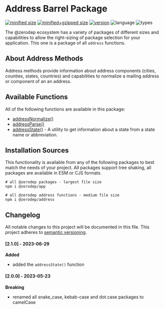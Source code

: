 # Address Barrel Package

[![minified size](https://img.shields.io/bundlephobia/min/@zerodep/address?style=flat-square&color=blue)](https://bundlephobia.com/package/@zerodep/address)
[![minified+gzipped size](https://img.shields.io/bundlephobia/minzip/@zerodep/address?style=flat-square&color=blue)](https://bundlephobia.com/package/@zerodep/address)
[![version](https://img.shields.io/npm/v/@zerodep/address?style=flat-square&color=blue)](https://www.npmjs.com/package/@zerodep/address)
![language](https://img.shields.io/github/languages/top/cdepage/zerodep?style=flat-square)
![types](https://img.shields.io/badge/types-included-blue?style=flat-square)

The @zerodep ecosystem has a variety of packages of different sizes and capabilities to allow the right-sizing of package selection for your application. This one is a package of all `address` functions.

## About Address Methods

Address methods provide information about address components (cities, counties, states, countries) and capabilities to normalize a mailing address or component of an an address.

## Available Functions

All of the following functions are available in this package:

- [addressNormalize()](address/normalize.md)
- [addressParse()](address/parse.md)
- [addressState()](address/state.md) - A utility to get information about a state from a state name or abbreviation.

## Installation Sources

This functionality is available from any of the following packages to best match the needs of your project. All packages support tree shaking, all packages are available in ESM or CJS formats.

```shell
# all @zerodep packages - largest file size
npm i @zerodep/app

# all @zerodep address functions - medium file size
npm i @zerodep/address
```

## Changelog

All notable changes to this project will be documented in this file. This project adheres to [semantic versioning](https://semver.org/spec/v2.0.0.html).

#### [2.1.0] - 2023-06-29

**Added**

- added the `addressState()` function

#### [2.0.0] - 2023-05-23

**Breaking**

- renamed all snake_case, kebab-case and dot.case packages to camelCase
